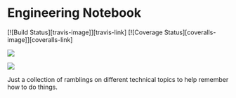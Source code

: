 # Engineering Notebook

[![Build Status][travis-image]][travis-link]
[![Coverage Status][coveralls-image]][coveralls-link]

![](https://readthedocs.org/projects/engineering-notebook/badge/)

![](https://readthedocs.org/projects/engineering-notebook/?badge=latest)

Just a collection of ramblings on different technical topics to help remember how to do things.
